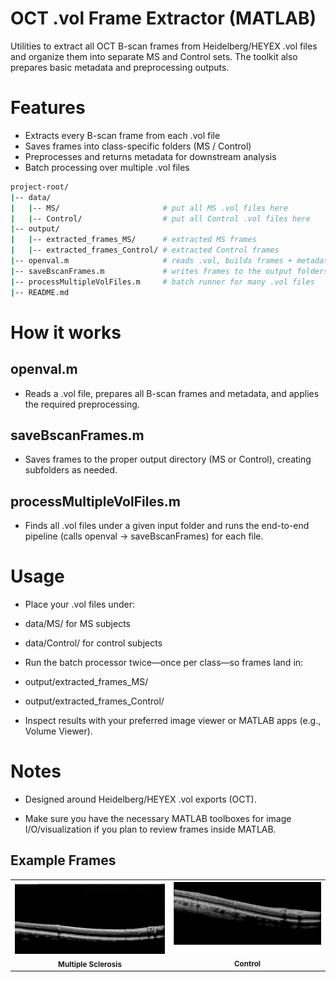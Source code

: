 # OCT .vol Frame Extractor (MATLAB)
Utilities to extract all OCT B-scan frames from Heidelberg/HEYEX .vol files and organize them into separate MS and Control sets. The toolkit also prepares basic metadata and preprocessing outputs.

# Features
- Extracts every B-scan frame from each .vol file
- Saves frames into class-specific folders (MS / Control)
- Preprocesses and returns metadata for downstream analysis
- Batch processing over multiple .vol files
``` bash
project-root/
|-- data/
|   |-- MS/                       # put all MS .vol files here
|   |-- Control/                  # put all Control .vol files here
|-- output/
|   |-- extracted_frames_MS/      # extracted MS frames
|   |-- extracted_frames_Control/ # extracted Control frames
|-- openval.m                     # reads .vol, builds frames + metadata, preprocessing
|-- saveBscanFrames.m             # writes frames to the output folders
|-- processMultipleVolFiles.m     # batch runner for many .vol files
|-- README.md
```
# How it works
## openval.m
- Reads a .vol file, prepares all B-scan frames and metadata, and applies the required preprocessing.

## saveBscanFrames.m
- Saves frames to the proper output directory (MS or Control), creating subfolders as needed.

## processMultipleVolFiles.m
- Finds all .vol files under a given input folder and runs the end-to-end pipeline (calls openval → saveBscanFrames) for each file.

# Usage

- Place your .vol files under:

- data/MS/ for MS subjects

- data/Control/ for control subjects

- Run the batch processor twice—once per class—so frames land in:

- output/extracted_frames_MS/

- output/extracted_frames_Control/

- Inspect results with your preferred image viewer or MATLAB apps (e.g., Volume Viewer).

# Notes

- Designed around Heidelberg/HEYEX .vol exports (OCT).

- Make sure you have the necessary MATLAB toolboxes for image I/O/visualization if you plan to review frames inside MATLAB.

## Example Frames

<table>
  <tr>
    <td align="center">
      <img src="https://github.com/Muhammad-Aqib-Anwar/volumetric-OCT-Data-Prerpcessing-and-Extraction/blob/main/Extracted%20frames%20MS/ms01_spectralis_macula_v1_s1_R/ms01_spectralis_macula_v1_s1_R_frame_048.png?raw=true" width="360" height = auto ><br/>
      <sub><b>Multiple Sclerosis</b></sub>
    </td>
    <td align="center">
      <img src="https://github.com/Muhammad-Aqib-Anwar/volumetric-OCT-Data-Prerpcessing-and-Extraction/blob/main/Extracted%20frames%20Control/hc01_spectralis_macula_v1_s1_R/hc01_spectralis_macula_v1_s1_R_frame_001.png?raw=true" width="360" height = auto ><br/>
      <sub><b>Control</b></sub>
    </td>
  </tr>
</table>


